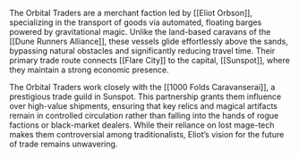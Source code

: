The Orbital Traders are a merchant faction led by [[Eliot Orbson]], specializing in the transport of goods via automated, floating barges powered by gravitational magic. Unlike the land-based caravans of the [[Dune Runners Alliance]], these vessels glide effortlessly above the sands, bypassing natural obstacles and significantly reducing travel time. Their primary trade route connects [[Flare City]] to the capital, [[Sunspot]], where they maintain a strong economic presence.

The Orbital Traders work closely with the [[1000 Folds Caravanserai]], a prestigious trade guild in Sunspot. This partnership grants them influence over high-value shipments, ensuring that key relics and magical artifacts remain in controlled circulation rather than falling into the hands of rogue factions or black-market dealers. While their reliance on lost mage-tech makes them controversial among traditionalists, Eliot’s vision for the future of trade remains unwavering.